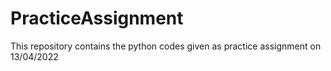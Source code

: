 # PracticeAssignment
This repository contains the python codes given as practice assignment on 13/04/2022
